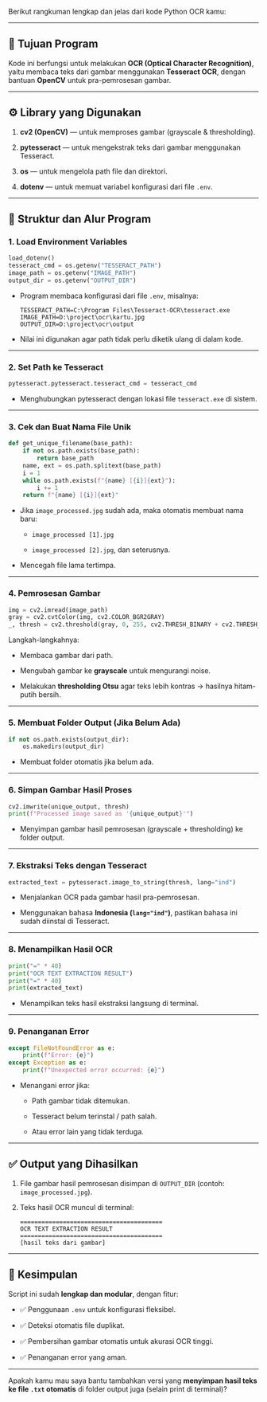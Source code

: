 
Berikut rangkuman lengkap dan jelas dari kode Python OCR kamu:

----------

## 🧠 **Tujuan Program**

Kode ini berfungsi untuk melakukan **OCR (Optical Character Recognition)**, yaitu membaca teks dari gambar menggunakan **Tesseract OCR**, dengan bantuan **OpenCV** untuk pra-pemrosesan gambar.

----------

## ⚙️ **Library yang Digunakan**

1.  **cv2 (OpenCV)** — untuk memproses gambar (grayscale & thresholding).
    
2.  **pytesseract** — untuk mengekstrak teks dari gambar menggunakan Tesseract.
    
3.  **os** — untuk mengelola path file dan direktori.
    
4.  **dotenv** — untuk memuat variabel konfigurasi dari file `.env`.
    

----------

## 📁 **Struktur dan Alur Program**

### 1. **Load Environment Variables**

```python
load_dotenv()
tesseract_cmd = os.getenv("TESSERACT_PATH")
image_path = os.getenv("IMAGE_PATH")
output_dir = os.getenv("OUTPUT_DIR")

```

-   Program membaca konfigurasi dari file `.env`, misalnya:
    
    ```
    TESSERACT_PATH=C:\Program Files\Tesseract-OCR\tesseract.exe
    IMAGE_PATH=D:\project\ocr\kartu.jpg
    OUTPUT_DIR=D:\project\ocr\output
    
    ```
    
-   Nilai ini digunakan agar path tidak perlu diketik ulang di dalam kode.
    

----------

### 2. **Set Path ke Tesseract**

```python
pytesseract.pytesseract.tesseract_cmd = tesseract_cmd

```

-   Menghubungkan pytesseract dengan lokasi file `tesseract.exe` di sistem.
    

----------

### 3. **Cek dan Buat Nama File Unik**

```python
def get_unique_filename(base_path):
    if not os.path.exists(base_path):
        return base_path
    name, ext = os.path.splitext(base_path)
    i = 1
    while os.path.exists(f"{name} [{i}]{ext}"):
        i += 1
    return f"{name} [{i}]{ext}"

```

-   Jika `image_processed.jpg` sudah ada, maka otomatis membuat nama baru:
    
    -   `image_processed [1].jpg`
        
    -   `image_processed [2].jpg`, dan seterusnya.
        
-   Mencegah file lama tertimpa.
    

----------

### 4. **Pemrosesan Gambar**

```python
img = cv2.imread(image_path)
gray = cv2.cvtColor(img, cv2.COLOR_BGR2GRAY)
_, thresh = cv2.threshold(gray, 0, 255, cv2.THRESH_BINARY + cv2.THRESH_OTSU)

```

Langkah-langkahnya:

-   Membaca gambar dari path.
    
-   Mengubah gambar ke **grayscale** untuk mengurangi noise.
    
-   Melakukan **thresholding Otsu** agar teks lebih kontras → hasilnya hitam-putih bersih.
    

----------

### 5. **Membuat Folder Output (Jika Belum Ada)**

```python
if not os.path.exists(output_dir):
    os.makedirs(output_dir)

```

-   Membuat folder otomatis jika belum ada.
    

----------

### 6. **Simpan Gambar Hasil Proses**

```python
cv2.imwrite(unique_output, thresh)
print(f"Processed image saved as '{unique_output}'")

```

-   Menyimpan gambar hasil pemrosesan (grayscale + thresholding) ke folder output.
    

----------

### 7. **Ekstraksi Teks dengan Tesseract**

```python
extracted_text = pytesseract.image_to_string(thresh, lang="ind")

```

-   Menjalankan OCR pada gambar hasil pra-pemrosesan.
    
-   Menggunakan bahasa **Indonesia (`lang="ind"`)**, pastikan bahasa ini sudah diinstal di Tesseract.
    

----------

### 8. **Menampilkan Hasil OCR**

```python
print("=" * 40)
print("OCR TEXT EXTRACTION RESULT")
print("=" * 40)
print(extracted_text)

```

-   Menampilkan teks hasil ekstraksi langsung di terminal.
    

----------

### 9. **Penanganan Error**

```python
except FileNotFoundError as e:
    print(f"Error: {e}")
except Exception as e:
    print(f"Unexpected error occurred: {e}")

```

-   Menangani error jika:
    
    -   Path gambar tidak ditemukan.
        
    -   Tesseract belum terinstal / path salah.
        
    -   Atau error lain yang tidak terduga.
        

----------

## ✅ **Output yang Dihasilkan**

1.  File gambar hasil pemrosesan disimpan di `OUTPUT_DIR` (contoh: `image_processed.jpg`).
    
2.  Teks hasil OCR muncul di terminal:
    
    ```
    ========================================
    OCR TEXT EXTRACTION RESULT
    ========================================
    [hasil teks dari gambar]
    
    ```
    

----------

## 🧩 **Kesimpulan**

Script ini sudah **lengkap dan modular**, dengan fitur:

-   ✅ Penggunaan `.env` untuk konfigurasi fleksibel.
    
-   ✅ Deteksi otomatis file duplikat.
    
-   ✅ Pembersihan gambar otomatis untuk akurasi OCR tinggi.
    
-   ✅ Penanganan error yang aman.
    

----------

Apakah kamu mau saya bantu tambahkan versi yang **menyimpan hasil teks ke file `.txt` otomatis** di folder output juga (selain print di terminal)?